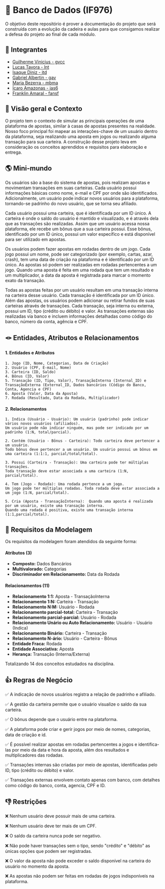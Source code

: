 
# 🎲 Banco de Dados (IF976) 

O objetivo deste repositório é prover a documentação do projeto que será construída com a evolução da cadeira e aulas para que consigamos realizar a defesa do projeto ao final de cada módulo.


## 👤 Integrantes

- [Guilherme Vinicius - gvcc ](mailto:gvcc@cin.ufpe.br)
- [Lucas Tavora - lnt ](mailto:lnt@cin.ufpe.br) 
- [Isaque Diniz - itd ](mailto:itd@cin.ufpe.br) 
- [Gabriel Albertin - gav ](mailto:gav@cin.ufpe.br)
- [Maria Bezerra - mbma ](mailto:mbma@cin.ufpe.br)
- [Ícaro Amazonas - ias6 ](mailto:ias6@cin.ufpe.br)
- [Franklin Amaral - fansf ](mailto:fansf@cin.ufpe.br)


## 🔎 Visão geral e Contexto
O projeto tem o contexto de simular as principais operações de uma plataforma de apostas, similar à casas de apostas presentes na realidade. Nosso foco principal foi mapear as interações-chave de um usuário dentro da plataforma, seja realizando uma aposta em jogos ou realizando alguma transação para sua carteira. A construção desse projeto leva em consideração os conceitos aprendidos e requisitos para elaboração e entrega. 


## 🌎 Mini-mundo
Os usuários são a base do sistema de apostas, pois realizam apostas e movimentam transações em suas carteiras. Cada usuário possui informações básicas como nome, e-mail e CPF por onde são identificados. Adicionalmente, um usuário pode indicar novos usuários para a plataforma, tornando-se padrinho do novo usuário, que se torna seu afiliado.

Cada usuário possui uma carteira, que é identificada por um ID único. A carteira é onde o saldo do usuário é mantido e visualizado, e é através dela que as transações são realizadas. Assim que um usuário acessa nossa plataforma, ele recebe um bônus que a sua carteira possui. Esse bônus, identificado por um ID único, possui um valor específico e está disponível para ser utilizado em apostas.

Os usuários podem fazer apostas em rodadas dentro de um jogo. Cada jogo possui um nome, pode ser categorizado (por exemplo, cartas, azar, crash), tem uma data de criação na plataforma e é identificado por um ID único. As apostas só podem ser realizadas em rodadas pertencentes a um jogo. Quando uma aposta é feita em uma rodada que tem um resultado e um multiplicador, a data da aposta é registrada para marcar o momento exato da transação.

Todas as apostas feitas por um usuário resultam em uma transação interna na carteira desse usuário. Cada transação é identificada por um ID único. Além das apostas, os usuários podem adicionar ou retirar fundos de suas carteiras através de transações. Cada transação, seja interna ou externa, possui um ID, tipo (crédito ou débito) e valor. As transações externas são realizadas via banco e incluem informações detalhadas como código do banco, número da conta, agência e CPF.


## 🪢 Entidades, Atributos e Relacionamentos

#### 1. Entidades e Atributos
    1. Jogo (ID, Nome, Categorias, Data de Criação)
    2. Usuário (CPF, E-mail, Nome)
    3. Carteira (ID, Saldo)
    4. Bônus (ID, Valor)
    5. Transação (ID, Tipo, Valor), TransaçãoInterna (Internal_ID) e 
    TransaçãoExterna (External_ID, Dados bancários (Código do Banco, Conta, Agencia e CPF)
    6. Aposta (Valor, Data da Aposta)
    7. Rodada (Resultado, Data da Rodada, Multiplicador)

#### 2. Relacionamentos
    1. Indica (Usuário - Usuário): Um usuário (padrinho) pode indicar vários novos usuários (afiliados). 
    Um usuário pode não indicar ninguém, mas pode ser indicado por um padrinho (1:N, total/parcial).

    2. Contém (Usuário - Bônus - Carteira): Todo carteira deve pertencer a um usuário. 
    Todo bônus deve pertencer a um usuário. Um usuário possui um bônus em uma carteira (1:1:1, parcial/total/total).

    3. Possui (Carteira - Transação): Uma carteira pode ter múltiplas transações. 
    Toda transação deve estar associada a uma carteira (1:N, parcial/total).

    4. Tem (Jogo - Rodada): Uma rodada pertence a um jogo. 
    Um jogo pode ter múltiplas rodadas. Toda rodada deve estar associada a um jogo (1:N, parcial/total).

    5. Cria (Aposta - TransaçãoInterna):  Quando uma aposta é realizada por um usuário, existe uma transação interna. 
    Quando uma rodada é positiva, existe uma transação interna (1:1,parcial/total).


## 📝 Requisitos da Modelagem

Os requisitos da modelagem foram atendidos da seguinte forma:

#### __Atributos__ (3)
- __Composto:__ Dados Bancários
- __Multivalorado:__ Categorias
- __Discriminador em Relacionamento:__ Data da Rodada

#### __Relacionamentos__ (11)
- __Relacionamento 1:1:__ Aposta - TransaçãoInterna
- __Relacionamento 1:N:__ Carteira - Transação
- __Relacionamento N:M:__ Usuário - Rodada
- __Relacionamento parcial-total:__ Carteira - Transação
- __Relacionamento parcial-parcial:__ Usuário - Rodada
- __Relacionamento Unário ou Auto Relacionamento:__ Usuário - Usuário (Indica)
- __Relacionamento Binário:__ Carteira - Transação
- __Relacionamento N-ário:__  Usuário - Carteira - Bônus
- __Entidade Fraca:__ Rodada
- __Entidade Associativa:__ Aposta
- __Herança:__ Transação (Interna/Externa)

Totalizando 14 dos conceitos estudados na disciplina.


## 👍 Regras de Negócio

✅ A indicação de novos usuários registra a relação de padrinho e afiliado.

✅ A gestão da carteira permite que o usuário visualize o saldo da sua carteira.

✅ O bônus depende que o usuário entre na plataforma.

✅ A plataforma pode criar e gerir jogos por meio de nomes, categorias, data de criação e id.

✅ É possível realizar apostas em rodadas pertencentes a jogos e identifica-las por meio da data e hora da aposta, além dos resultados e multiplicadores das rodadas.

✅ Transações internas são criadas por meio de apostas, identificadas pelo ID, tipo (crédito ou débito) e valor.

✅ Transações externas envolvem contato apenas com banco, com detalhes como código do banco, conta, agencia, CPF e ID.


## 👎 Restrições
❌ Nenhum usuário deve possuir mais de uma carteira.

❌ Nenhum usuário deve ter mais de um CPF.

❌ O saldo da carteira nunca pode ser negativo.

❌ Não pode haver transações sem o tipo, sendo "crédito" e "débito" as únicas opções que podem ser registradas.

❌ O valor da aposta não pode exceder o saldo disponível na carteira do usuário no momento da aposta.

❌ As apostas não podem ser feitas em rodadas de jogos indisponíveis na plataforma.
